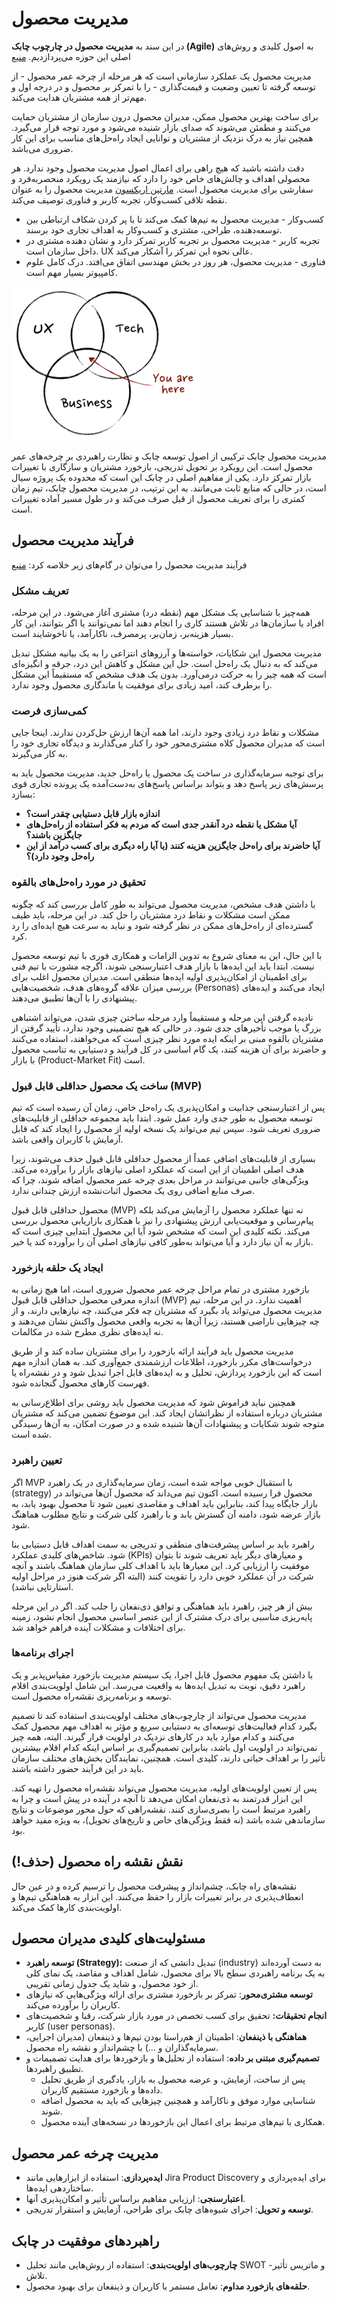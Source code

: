 # مدیریت محصول

در این سند به **مدیریت محصول در چارچوب چابک (Agile)** به اصول کلیدی و روش‌های اصلی این حوزه می‌پردازدیم. [منبع](https://www.atlassian.com/agile/product-management)

مدیریت محصول یک عملکرد سازمانی است که هر مرحله از چرخه عمر محصول - از توسعه گرفته تا تعیین وضعیت و قیمت‌گذاری - را با تمرکز بر محصول و در درجه اول و مهم‌تر از همه مشتریان هدایت می‌کند. 

برای ساخت بهترین محصول ممکن، مدیران محصول درون سازمان از مشتریان حمایت می‌کنند و مطمئن می‌شوند که صدای بازار شنیده می‌شود و مورد توجه قرار می‌گیرد. همچین نیاز به درک نزدیک از مشتریان و توانایی ایجاد راه‌حل‌های مناسب برای این کار ضروری می‌باشد.

دقت داشته باشید که هیچ راهی برای اعمال اصول مدیریت محصول وجود ندارد. هر محصولی اهداف و چالش‌های خاص خود را دارد که نیازمند یک رویکرد منحصربه‌فرد و سفارشی برای مدیریت محصول است. [مارتین اریکسون](https://www.mindtheproduct.com/what-exactly-is-a-product-manager) مدیریت محصول را به عنوان نقطه تلاقی کسب‌وکار، تجربه کاربر و فناوری توصیف می‌کند.
- کسب‌وکار - مدیریت محصول به تیم‌ها کمک می‌کند تا با پر کردن شکاف ارتباطی بین توسعه‌دهنده، طراحی، مشتری و کسب‌وکار به اهداف تجاری خود برسند.
- تجربه کاربر - مدیریت محصول بر تجربه کاربر تمرکز دارد و نشان دهنده مشتری در داخل سازمان است. UX عالی نحوه این تمرکز را آشکار می‌کند.
- فناوری - مدیریت محصول، هر روز در بخش مهندسی اتفاق می‌افتد. درک کامل علوم کامپیوتر بسیار مهم است.

![](_media/productManagement/productManagement.webp)

مدیریت محصول چابک ترکیبی از اصول توسعه چابک و نظارت راهبردی بر چرخه‌های عمر محصول است. این رویکرد بر تحویل تدریجی، بازخورد مشتریان و سازگاری با تغییرات بازار تمرکز دارد. یکی از مفاهیم اصلی در چابک این است که محدوده یک پروژه سیال است، در حالی که منابع ثابت می‌مانند. به این ترتیب، در مدیریت محصول چابک، تیم زمان کمتری را برای تعریف محصول از قبل صرف می‌کند و در طول مسیر آماده تغییرات است.

## فرآیند مدیریت محصول
فرآیند مدیریت محصول را می‌توان در گام‌های زیر خلاصه کرد: [منبع](https://www.productplan.com/learn/what-is-product-management)

### تعریف مشکل
همه‌چیز با شناسایی یک مشکل مهم (نقطه درد) مشتری آغاز می‌شود. در این مرحله، افراد یا سازمان‌ها در تلاش هستند کاری را انجام دهند اما نمی‌توانند یا اگر بتوانند، این کار بسیار هزینه‌بر، زمان‌بر، پرمصرف، ناکارآمد، یا ناخوشایند است.

مدیریت محصول این شکایات، خواسته‌ها و آرزوهای انتزاعی را به یک بیانیه مشکل تبدیل می‌کند که به دنبال یک راه‌حل است. حل این مشکل و کاهش این درد، جرقه و انگیزه‌ای است که همه چیز را به حرکت درمی‌آورد. بدون یک هدف مشخص که مستقیماً این مشکل را برطرف کند، امید زیادی برای موفقیت یا ماندگاری محصول وجود ندارد.

### کمی‌سازی فرصت
مشکلات و نقاط درد زیادی وجود دارند، اما همه آن‌ها ارزش حل‌کردن ندارند. اینجا جایی است که مدیران محصول کلاه مشتری‌محور خود را کنار می‌گذارند و دیدگاه تجاری خود را به کار می‌گیرند.

برای توجیه سرمایه‌گذاری در ساخت یک محصول یا راه‌حل جدید، مدیریت محصول باید به پرسش‌های زیر پاسخ دهد و بتواند براساس پاسخ‌های به‌دست‌آمده یک پرونده تجاری قوی بسازد:
- **اندازه بازار قابل دستیابی چقدر است؟**
- **آیا مشکل یا نقطه درد آنقدر جدی است که مردم به فکر استفاده از راه‌حل‌های جایگزین باشند؟**
- **آیا حاضرند برای راه‌حل جایگزین هزینه کنند (یا آیا راه دیگری برای کسب درآمد از این راه‌حل وجود دارد)؟**

### تحقیق در مورد راه‌حل‌های بالقوه
با داشتن هدف مشخص، مدیریت محصول می‌تواند به طور کامل بررسی کند که چگونه ممکن است مشکلات و نقاط درد مشتریان را حل کند. در این مرحله، باید طیف گسترده‌ای از راه‌حل‌های ممکن در نظر گرفته شود و نباید به سرعت هیچ ایده‌ای را رد کرد.

با این حال، این به معنای شروع به تدوین الزامات و همکاری فوری با تیم توسعه محصول نیست. ابتدا باید این ایده‌ها با بازار هدف اعتبارسنجی شوند، اگرچه مشورت با تیم فنی برای اطمینان از امکان‌پذیری اولیه ایده‌ها منطقی است. مدیران محصول اغلب برای بررسی میزان علاقه گروه‌های هدف، شخصیت‌هایی (Personas) ایجاد می‌کنند و ایده‌های پیشنهادی را با آن‌ها تطبیق می‌دهند.

نادیده گرفتن این مرحله و مستقیماً وارد مرحله ساختن چیزی شدن، می‌تواند اشتباهی بزرگ یا موجب تأخیرهای جدی شود. در حالی که هیچ تضمینی وجود ندارد، تأیید گرفتن از مشتریان بالقوه مبنی بر اینکه ایده مورد نظر چیزی است که می‌خواهند، استفاده می‌کنند و حاضرند برای آن هزینه کنند، یک گام اساسی در کل فرآیند و دستیابی به تناسب محصول با بازار (Product-Market Fit) است.

### ساخت یک محصول حداقلی قابل قبول (MVP)
پس از اعتبارسنجی جذابیت و امکان‌پذیری یک راه‌حل خاص، زمان آن رسیده است که تیم توسعه محصول به طور جدی وارد عمل شود. ابتدا باید مجموعه حداقلی از قابلیت‌های ضروری تعریف شود. سپس تیم می‌تواند یک نسخه اولیه از محصول را ایجاد کند که قابل آزمایش با کاربران واقعی باشد.

بسیاری از قابلیت‌های اضافی عمداً از محصول حداقلی قابل قبول حذف می‌شوند، زیرا هدف اصلی اطمینان از این است که عملکرد اصلی نیازهای بازار را برآورده می‌کند. ویژگی‌های جانبی می‌توانند در مراحل بعدی چرخه عمر محصول اضافه شوند، چرا که صرف منابع اضافی روی یک محصول اثبات‌نشده ارزش چندانی ندارد.

محصول حداقلی قابل قبول (MVP) نه تنها عملکرد محصول را آزمایش می‌کند بلکه پیام‌رسانی و موقعیت‌یابی ارزش پیشنهادی را نیز با همکاری بازاریابی محصول بررسی می‌کند. نکته کلیدی این است که مشخص شود آیا این محصول ابتدایی چیزی است که بازار به آن نیاز دارد و آیا می‌تواند به‌طور کافی نیازهای اصلی آن را برآورده کند یا خیر.

### ایجاد یک حلقه بازخورد
بازخورد مشتری در تمام مراحل چرخه عمر محصول ضروری است، اما هیچ زمانی به اندازه معرفی محصول حداقلی قابل قبول (MVP) اهمیت ندارد. در این مرحله، تیم مدیریت محصول می‌تواند یاد بگیرد که مشتریان چه فکر می‌کنند، چه نیازهایی دارند، و از چه چیزهایی ناراضی هستند، زیرا آن‌ها به تجربه واقعی محصول واکنش نشان می‌دهند و نه ایده‌های نظری مطرح شده در مکالمات.

مدیریت محصول باید فرآیند ارائه بازخورد را برای مشتریان ساده کند و از طریق درخواست‌های مکرر بازخورد، اطلاعات ارزشمندی جمع‌آوری کند. به همان اندازه مهم است که این بازخورد پردازش، تحلیل و به ایده‌های قابل اجرا تبدیل شود و در نقشه‌راه یا فهرست کارهای محصول گنجانده شود.

همچنین نباید فراموش شود که مدیریت محصول باید روشی برای اطلاع‌رسانی به مشتریان درباره استفاده از نظراتشان ایجاد کند. این موضوع تضمین می‌کند که مشتریان متوجه شوند شکایات و پیشنهادات آن‌ها شنیده شده و در صورت امکان، به آن‌ها رسیدگی شده است.

### تعیین راهبرد
اگر MVP با استقبال خوبی مواجه شده است، زمان سرمایه‌گذاری در یک راهبرد (strategy) محصول فرا رسیده است. اکنون تیم می‌داند که محصول آن‌ها می‌تواند در بازار جایگاه پیدا کند، بنابراین باید اهداف و مقاصدی تعیین شود تا محصول بهبود یابد، به بازار عرضه شود، دامنه آن گسترش یابد و با راهبرد کلی شرکت و نتایج مطلوب هماهنگ شود.

راهبرد باید بر اساس پیشرفت‌های منطقی و تدریجی به سمت اهداف قابل دستیابی بنا شود. شاخص‌های کلیدی عملکرد (KPIs) و معیارهای دیگر باید تعریف شوند تا بتوان موفقیت را ارزیابی کرد. این معیارها باید با اهداف کلی سازمان هماهنگ باشند و آنچه شرکت در آن عملکرد خوبی دارد را تقویت کنند (البته اگر شرکت هنوز در مراحل اولیه استارتاپی نباشد).

بیش از هر چیز، راهبرد باید هماهنگی و توافق ذی‌نفعان را جلب کند. اگر در این مرحله پایه‌ریزی مناسبی برای درک مشترک از این عنصر اساسی محصول انجام نشود، زمینه برای اختلافات و مشکلات آینده فراهم خواهد شد.

### اجرای برنامه‌ها
با داشتن یک مفهوم محصول قابل اجرا، یک سیستم مدیریت بازخورد مقیاس‌پذیر و یک راهبرد دقیق، نوبت به تبدیل ایده‌ها به واقعیت می‌رسد. این شامل اولویت‌بندی اقلام توسعه و برنامه‌ریزی نقشه‌راه محصول است.

مدیریت محصول می‌تواند از چارچوب‌های مختلف اولویت‌بندی استفاده کند تا تصمیم بگیرد کدام فعالیت‌های توسعه‌ای به دستیابی سریع و مؤثر به اهداف مهم محصول کمک می‌کنند و کدام موارد باید در کارهای نزدیک در اولویت قرار گیرند. البته، همه چیز نمی‌تواند در اولویت اول باشد، بنابراین تصمیم‌گیری بر اساس اینکه کدام اقلام بیشترین تأثیر را بر اهداف حیاتی دارند، کلیدی است. همچنین، نمایندگان بخش‌های مختلف سازمان باید در این فرآیند حضور داشته باشند.

پس از تعیین اولویت‌های اولیه، مدیریت محصول می‌تواند نقشه‌راه محصول را تهیه کند. این ابزار قدرتمند به ذی‌نفعان امکان می‌دهد تا آنچه در آینده در پیش است و چرا به راهبرد مرتبط است را بصری‌سازی کنند. نقشه‌راهی که حول محور موضوعات و نتایج سازماندهی شده باشد (نه فقط ویژگی‌های خاص و تاریخ‌های تحویل)، به ویژه مفید خواهد بود.
## نقش نقشه راه محصول (حذف!)
نقشه‌های راه چابک، چشم‌انداز و پیشرفت محصول را ترسیم کرده و در عین حال انعطاف‌پذیری در برابر تغییرات بازار را حفظ می‌کنند. این ابزار به هماهنگی تیم‌ها و اولویت‌بندی کارها کمک می‌کند.

## مسئولیت‌های کلیدی مدیران محصول
- **توسعه راهبرد (Strategy):** تبدیل دانشی که از صنعت (industry) به دست آورده‌اند به یک برنامه راهبردی سطح بالا برای محصول، شامل اهداف و مقاصد، یک نمای کلی از خود محصول، و شاید یک جدول زمانی تقریبی.
- **توسعه مشتری‌محور**: تمرکز بر بازخورد مشتری برای ارائه ویژگی‌هایی که نیازهای کاربران را برآورده می‌کند.
- **انجام تحقیقات:** تحقیق برای کسب تخصص در مورد بازار شرکت، رقبا و شخصیت‌های کاربر (user personas).
- **هماهنگی با ذینفعان**: اطمینان از هم‌راستا بودن تیم‌ها و ذینفعان (مدیران اجرایی، سرمایه‌گذاران و …) با چشم‌انداز و نقشه راه محصول.
- **تصمیم‌گیری مبتنی بر داده**: استفاده از تحلیل‌ها و بازخوردها برای هدایت تصمیمات و تطبیق راهبردها.
	- پس از ساخت، آزمایش، و عرضه محصول به بازار، یادگیری از طریق تحلیل داده‌ها و بازخورد مستقیم کاربران.
	- شناسایی موارد موفق و ناکارآمد و همچنین چیزهایی که باید به محصول اضافه شوند.
	- همکاری با تیم‌های مرتبط برای اعمال این بازخوردها در نسخه‌های آینده محصول.

## مدیریت چرخه عمر محصول
- **ایده‌پردازی**: استفاده از ابزارهایی مانند Jira Product Discovery برای ایده‌پردازی و ساختاردهی ایده‌ها.
- **اعتبارسنجی**: ارزیابی مفاهیم براساس تأثیر و امکان‌پذیری آنها.
- **توسعه و تحویل**: اجرای شیوه‌های چابک برای طراحی، آزمایش و استقرار تدریجی.

## راهبردهای موفقیت در چابک
- **چارچوب‌های اولویت‌بندی**: استفاده از روش‌هایی مانند تحلیل SWOT و ماتریس تأثیر-تلاش.
- **حلقه‌های بازخورد مداوم**: تعامل مستمر با کاربران و ذینفعان برای بهبود محصول.